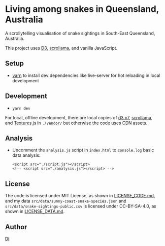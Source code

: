 # Living among snakes in Queensland, Australia

A scrollytelling visualisation of snake sightings in South-East Queensland, Australia.

This project uses [D3](https://d3js.org/), [scrollama](https://github.com/russellsamora/scrollama), and vanilla JavaScript.

## Setup

- [yarn](https://yarnpkg.com/lang/en/docs/install/) to install dev dependencies like live-server for hot reloading in local development

## Development

- `yarn dev`

For local, offline development, there are local copies of [d3 v7](https://d3js.org), [scrollama](https://github.com/russellsamora/scrollama), and [Textures.js](https://riccardoscalco.it/textures/) in `./vendor/` but otherwise the code uses CDN assets.

## Analysis

- Uncomment the `analysis.js` script in `index.html` to `console.log` basic data analysis:
    ```
    <script src="./script.js"></script>
    <!-- <script src="./analysis.js"></script> -->
    ```

## License

The code is licensed under MIT License, as shown in [LICENSE_CODE.md](./LICENSE_CODE.md), and my data `src/data/sunny-coast-snake-species.json` and `src/data/snake-sightings-public.csv` is licensed under CC-BY-SA-4.0, as shown in [LICENSE_DATA.md](./LICENSE_DATA.md).

## Author

[Di](https://didoesdigital.com)
